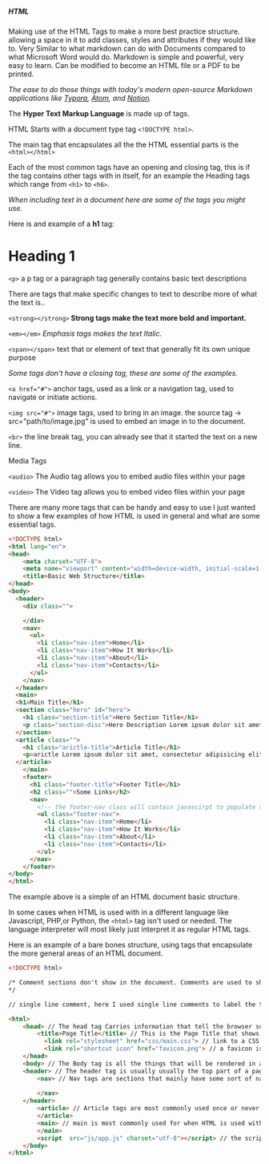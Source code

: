 ##### HTML

Making use of the HTML Tags to make a more best practice structure. allowing a space in it to add classes, styles and attributes if they would like to. Very Similar to what markdown can do with Documents compared to what Microsoft Word would do. Markdown is simple and powerful, very easy to learn. Can be modified to become an HTML file or a PDF to be printed. 

*The ease to do those things with today's modern open-source Markdown applications like [Typora](https://typora.io/), [Atom](https://atom.io/), and [Notion](https://www.notion.so/).*

The **Hyper Text Markup Language** is made up of tags.

HTML Starts with a document type tag `<!DOCTYPE html>`.

The main tag that encapsulates all the the HTML essential parts is the `<html></html>`

Each of the most common tags have an opening and closing tag, this is if the tag contains other tags with in itself, for an example the Heading tags which range from `<h1>` to `<h6>`. 

*When including text in a document here are some of the tags you might use.*

Here is and example of a **h1** tag:

<h1>Heading 1</h1>

`<p>` a p tag or a paragraph tag generally contains basic text descriptions

There are tags that make specific changes to text to describe more of what the text is..

`<strong></strong>`<strong> Strong tags make the text more bold and important.</strong>

`<em></em>` <em>Emphasis tags makes the text Italic.</em> 

`<span></span>`  <span>text that or element of text that generally fit its own unique purpose</span>

*Some tags don't have a closing tag, these are some of the examples.*

`<a href="#">` anchor tags, used as a link or a navigation tag, used to navigate or initiate actions.

`<img src="#">` image tags, used to bring in an image. the source tag -> src="path/to/image.jpg"  is used to embed an image in to the document.

`<br>` the line break tag, you can already see that it started the text on a new line.

Media Tags

`<audio>`  The Audio tag allows you to embed audio files within your page

`<video>` The Video tag allows you to embed video files within your page

There are many more tags that can be handy and easy to use I just wanted to show a few examples of how HTML is used in general and what are some essential tags.

```html
<!DOCTYPE html>
<html lang="en">
<head>
    <meta charset="UTF-8">
    <meta name="viewport" content="width=device-width, initial-scale=1.0">
    <title>Basic Web Structure</title>
</head>
<body>
  <header>
    <div class="">

    </div>
    <nav>
      <ul>
        <li class="nav-item">Home</li>
        <li class="nav-item">How It Works</li>
        <li class="nav-item">About</li>
        <li class="nav-item">Contacts</li>
      </ul>
    </nav>
  </header>
  <main>
  <h1>Main Title</h1>
  <section class="hero" id="hero">
    <h1 class="section-title">Hero Section Title</h1>
    <p class="section-disc">Hero Description Lorem ipsum dolor sit amet, consectetur adipisicing elit, sed do eiusmod tempor incididunt ut labore et dolore magna aliqua.</p>
  </section>
  <article class="">
    <h1 class="arictle-title">Article Title</h1>
    <p>arictle Lorem ipsum dolor sit amet, consectetur adipisicing elit, sed do eiusmod tempor incididunt ut labore et dolore magna aliqua. Ut enim ad minim veniam, quis nostrud exercitation ullamco laboris nisi ut aliquip ex ea commodo consequat. Duis aute irure dolor in reprehenderit in voluptate velit esse cillum dolore eu fugiat nulla pariatur. Excepteur sint occaecat cupidatat non proident, sunt in culpa qui officia deserunt mollit anim id est laborum.</p>
  </article>
    </main>
    <footer>
      <h1 class="footer-title">Footer Title</h1>
      <h2 class="">Some Links</h2>
      <nav>
        <!-- the footer-nav class will contain javascirpt to populate the site map navigation -->
        <ul class="footer-nav">
          <li class="nav-item">Home</li>
          <li class="nav-item">How It Works</li>
          <li class="nav-item">About</li>
          <li class="nav-item">Contacts</li>
        </ul>
      </nav>
    </footer>
</body>
</html>
```

The example above is a simple of an HTML document basic structure.

In some cases when HTML is used with in a different language like Javascript, PHP,or Python, the `<html>` tag isn't used or needed. The language interpreter will most likely just interpret it as regular HTML tags.

Here is an example of a bare bones structure, using tags that encapsulate the more general areas of an HTML document.

```html
<!DOCTYPE html>

/* Comment sections don't show in the document. Comments are used to show advanced users or developers information related to the document, etc.
*/

// single line comment, here I used single line comments to label the tags

<html> 
	<head> // The head tag Carries information that tell the browser some important information, like links, languages, meta tags, etc..
		<title>Page Title</title> // This is the Page Title that shows in a browser tab
		  <link rel="stylesheet" href="css/main.css"> // link to a CSS (Cascading Style Sheet)
  		  <link rel="shortcut icon" href="favicon.png"> // a favicon is an image that shows in a Chrome of Firefox tab
	</head>
	<body> // The Body tag is all the things that will be rendered in a page
	<header> // The header tag is usually usually the top part of a page
		<nav> // Nav tags are sections that mainly have some sort of navigation, links to other pages
            
		</nav>
	</header>
		<article> // Article tags are most commonly used once or never in any given page, its mainly used when HTML is used as a Document, Article, or Blog page, etc...
		</article>
        <main> // main is most commonly used for when HTML is used with or for an application.
        </main>
        <script  src="js/app.js" charset="utf-8"></script> // the script tag either contains Javascript or links to a Javascript document
	</body>
</html>
```

